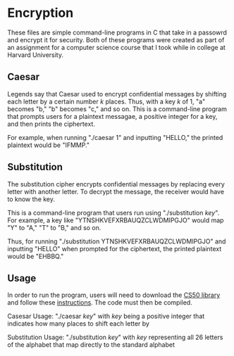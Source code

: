 # Encryption
These files are simple command-line programs in C that take in a passowrd and encrypt it for security. Both of these programs were created as part of an assignment for a computer science course that I took while in college at Harvard University.

## Caesar
Legends say that Caesar used to encrypt confidential messages by shifting each letter by a certain number *k* places. Thus, with a key *k* of 1, "a" becomes "b," "b" becomes "c," and so on. This is a command-line program that prompts users for a plaintext messagae, a positive integer for a key, and then prints the ciphertext. 

For example, when running "./caesar 1" and inputting "HELLO," the printed plaintext would be "IFMMP."

## Substitution
The substitution cipher encrypts confidential messages by replacing every letter with another letter. To decrypt the message, the receiver would have to know the key. 

This is a command-line program that users run using "./substitution *key*". For example, a key like "YTNSHKVEFXRBAUQZCLWDMIPGJO" would map "Y" to "A," "T" to "B," and so on. 

Thus, for running "./substitution YTNSHKVEFXRBAUQZCLWDMIPGJO" and inputting "HELLO" when prompted for the ciphertext, the printed plaintext would be "EHBBQ."

## Usage
In order to run the program, users will need to download the [CS50 library](https://github.com/cs50/libcs50/releases) and follow these [instructions](https://github.com/m-saylor/libcs50). The code must then be compiled.

Casesar Usage: "./caesar *key*" with *key* being a positive integer that indicates how many places to shift each letter by

Substitution Usage: "./substitution *key*" with *key* representing all 26 letters of the alphabet that map directly to the standard alphabet
